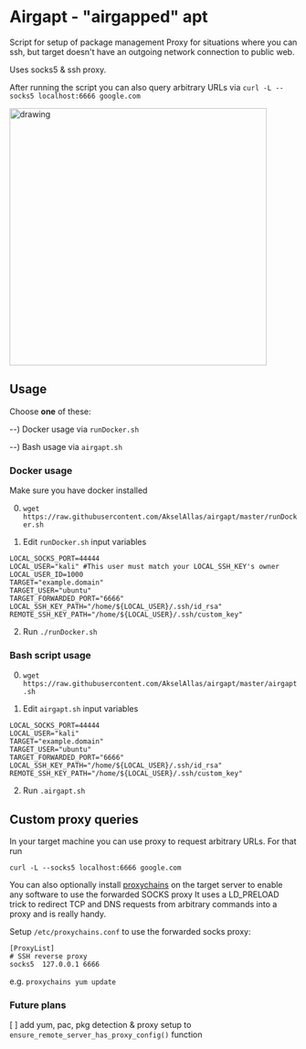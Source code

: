 # Airgapt - "airgapped" apt 

Script for setup of package management Proxy for situations where you can ssh, but target doesn't have an outgoing network connection to public web. 

Uses socks5 & ssh proxy.

After running the script you can also query arbitrary URLs via `curl -L --socks5 localhost:6666 google.com`

<img src="https://user-images.githubusercontent.com/26136082/144587454-c442d3b1-525a-49c9-88cb-07b7742b84d5.png" alt="drawing" width="450"/>

## Usage
Choose **one** of these: 

--) Docker usage via `runDocker.sh`

--) Bash usage via `airgapt.sh`

### Docker usage 

Make sure you have docker installed

0) `wget https://raw.githubusercontent.com/AkselAllas/airgapt/master/runDocker.sh`

1) Edit `runDocker.sh` input variables
```
LOCAL_SOCKS_PORT=44444
LOCAL_USER="kali" #This user must match your LOCAL_SSH_KEY's owner
LOCAL_USER_ID=1000
TARGET="example.domain"
TARGET_USER="ubuntu"
TARGET_FORWARDED_PORT="6666"
LOCAL_SSH_KEY_PATH="/home/${LOCAL_USER}/.ssh/id_rsa"
REMOTE_SSH_KEY_PATH="/home/${LOCAL_USER}/.ssh/custom_key"
```
2) Run `./runDocker.sh`

### Bash script usage

0) `wget https://raw.githubusercontent.com/AkselAllas/airgapt/master/airgapt.sh`

1) Edit `airgapt.sh` input variables
```
LOCAL_SOCKS_PORT=44444
LOCAL_USER="kali"
TARGET="example.domain"
TARGET_USER="ubuntu"
TARGET_FORWARDED_PORT="6666"
LOCAL_SSH_KEY_PATH="/home/${LOCAL_USER}/.ssh/id_rsa"
REMOTE_SSH_KEY_PATH="/home/${LOCAL_USER}/.ssh/custom_key"
```
2) Run `.airgapt.sh`

## Custom proxy queries
In your target machine you can use proxy to request arbitrary URLs. For that run
```
curl -L --socks5 localhost:6666 google.com
```
You can also optionally install [proxychains](http://proxychains.sourceforge.net/) on the target server to enable any software to use the forwarded SOCKS proxy 
It uses a LD_PRELOAD trick to redirect TCP and DNS requests from arbitrary commands into a proxy and is really handy.

Setup `/etc/proxychains.conf` to use the forwarded socks proxy:
```
[ProxyList]
# SSH reverse proxy
socks5  127.0.0.1 6666
```
e.g. `proxychains yum update`
### Future plans
[ ] add yum, pac, pkg detection & proxy setup to `ensure_remote_server_has_proxy_config()` function
